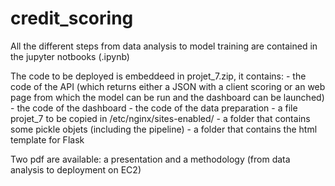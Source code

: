 # credit_scoring

All the different steps from data analysis to model training are contained in the jupyter notbooks (.ipynb)

The code to be deployed is embeddeed in projet_7.zip, it contains:
    - the code of the API (which returns either a JSON with a client scoring or an web page from which the model can be run and the dashboard can be launched)
    - the code of the dashboard
    - the code of the data preparation
    - a file projet_7 to be copied in /etc/nginx/sites-enabled/
    - a folder that contains some pickle objets (including the pipeline)
    - a folder that contains the html template for Flask
    
Two pdf are available: a presentation and a methodology (from data analysis to deployment on EC2)


